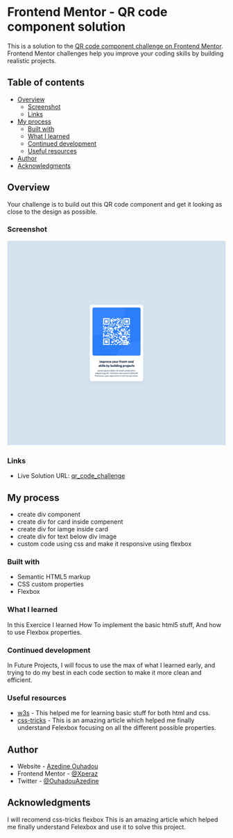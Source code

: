 # Frontend Mentor - QR code component solution

This is a solution to the [QR code component challenge on Frontend Mentor](https://www.frontendmentor.io/challenges/qr-code-component-iux_sIO_H). Frontend Mentor challenges help you improve your coding skills by building realistic projects. 

## Table of contents

- [Overview](#overview)
  - [Screenshot](#screenshot)
  - [Links](#links)
- [My process](#my-process)
  - [Built with](#built-with)
  - [What I learned](#what-i-learned)
  - [Continued development](#continued-development)
  - [Useful resources](#useful-resources)
- [Author](#author)
- [Acknowledgments](#acknowledgments)


## Overview

Your challenge is to build out this QR code component and get it looking as close to the design as possible.

### Screenshot

![](images/screenshot.png)

### Links

- Live Solution URL: [qr_code_challenge](https://xperaz.github.io/qr_code_challenge/)

## My process

- create div component
- create div for card inside compenent 
- create div for iamge inside card
- create div for text below div image
- custom code using css and make it responsive using flexbox 

### Built with

- Semantic HTML5 markup
- CSS custom properties
- Flexbox


### What I learned

In this Exercice I learned How To implement the basic html5 stuff, And how to use Flexbox properties.


### Continued development

In Future Projects, I will focus to use the max of what I learned early, and trying to do my best in each code section to make it more clean and efficient.


### Useful resources

- [w3s](https://www.w3schools.com/) - This helped me for learning basic stuff for both html and css.
- [css-tricks](https://css-tricks.com/snippets/css/a-guide-to-flexbox/) - This is an amazing article which helped me finally understand Felexbox focusing on all the different possible properties.


## Author

- Website - [Azedine Ouhadou](https://github.com/Xperaz)
- Frontend Mentor - [@Xperaz](https://www.frontendmentor.io/profile/Xperaz)
- Twitter - [@OuhadouAzedine](https://www.twitter.com/OuhadouAzedine)


## Acknowledgments

I will recomend css-tricks flexbox This is an amazing article which helped me finally understand Felexbox and use it to solve this project.

